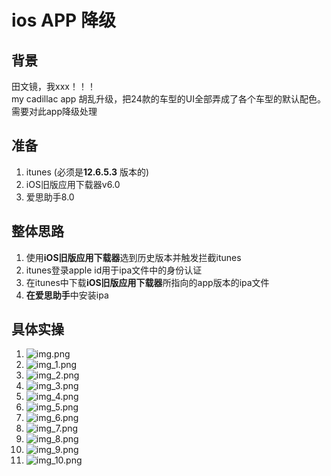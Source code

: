 # ios APP 降级

## 背景
田文镜，我xxx！！！<br> 
my cadillac app 胡乱升级，把24款的车型的UI全部弄成了各个车型的默认配色。<br>
需要对此app降级处理

## 准备
1. itunes (必须是**12.6.5.3** 版本的)
2. iOS旧版应用下载器v6.0
3. 爱思助手8.0

## 整体思路
1. 使用**iOS旧版应用下载器**选到历史版本并触发拦截itunes
2. itunes登录apple id用于ipa文件中的身份认证
3. 在itunes中下载**iOS旧版应用下载器**所指向的app版本的ipa文件
4. **在爱思助手**中安装ipa

## 具体实操
1. ![img.png](img.png)
2. ![img_1.png](img_1.png)
3. ![img_2.png](img_2.png)
4. ![img_3.png](img_3.png)
5. ![img_4.png](img_4.png)
6. ![img_5.png](img_5.png)
7. ![img_6.png](img_6.png)
8. ![img_7.png](img_7.png)
9. ![img_8.png](img_8.png)
10. ![img_9.png](img_9.png)
11. ![img_10.png](img_10.png)